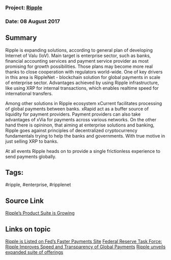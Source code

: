 ### Project: [Ripple](../projects/ripple.md)
### Date: 08 August 2017
## Summary
Ripple is expanding solutions, according to general plan of developing Internet of Valu (IoV). Main target is enterprise sector, such as banks, financial accounting services and payment service provider as most promising for growth possibilities. Those plans may become more real thanks to close cooperation with regulators world-wide. One of key drivers in this area is RippleNet - blockchain solution for global payments in scale of enterprise sector. Advantages achieved by using Ripple infrastructure, like using XRP for internal transactions, which enables realtime speed for international transfers. 

Among other solutions in Ripple ecosystem xCurrent facilitates processing of global payments between banks.  xRapid act as a buffer source of liquidity for payment providers. Payment providers can also take advantages of xVia for payments across various networks. 
On the other hand there is opininon, that aiming at enterprise solutions and banking, Ripple goes against principles of decentralized cryptocurrency fundamentals trying to help the banks and governments. With true motive in just selling XRP to banks. 

At all events Ripple heads on to provide a single frictionless experience to send payments globally.


## Tags: 
#ripple, #enterprise, #ripplenet
## Source Link
[Ripple’s Product Suite is Growing](https://ripple.com/insights/ripples-product-suite-growing/)  
## Links on topic
[Ripple is Listed on Fed’s Faster Payments Site](http://www.livebitcoinnews.com/federal-reserve-faster-payment-sites-ripple-video-showcases-future-banking/)
[Federal Reserve Task Force: Ripple Improves Speed and Transparency of Global Payments](https://www.reddit.com/r/Ripple/comments/6ootxd/federal_reserve_ripple_improves_speed_and/)
[Ripple unveils expanded suite of offerings](http://www.bankingtech.com/931562/ripple-unveils-expanded-suite-of-offerings/)   
 
